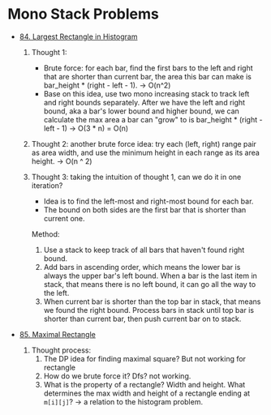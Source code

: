 # Mono Stack Problems

- [84. Largest Rectangle in Histogram](https://leetcode.com/problems/largest-rectangle-in-histogram/)
    1. Thought 1:
        - Brute force: for each bar, find the first bars to the left and right that are shorter than current bar, the area this bar can make is bar_height * (right - left - 1). -> O(n^2)
        - Base on this idea, use two mono increasing stack to track left and right bounds separately. After we have the left and right bound, aka a bar's lower bound and higher bound, we can calculate the max area a bar can "grow" to is bar_height * (right - left - 1) -> O(3 * n) = O(n)
    2. Thought 2: another brute force idea: try each (left, right) range pair as area width, and use the minimum height in each range as its area height. -> O(n ^ 2)
    3. Thought 3: taking the intuition of thought 1, can we do it in one iteration?
        - Idea is to find the left-most and right-most bound for each bar.
        - The bound on both sides are the first bar that is shorter than current one.

        Method:
        1. Use a stack to keep track of all bars that haven't found right bound.
        2. Add bars in ascending order, which means the lower bar is always the upper bar's left bound. When a bar is the last item in stack, that means there is no left bound, it can go all the way to the left.
        3. When current bar is shorter than the top bar in stack, that means we found the right bound. Process bars in stack until top bar is shorter than current bar, then push current bar on to stack.

- [85. Maximal Rectangle](https://leetcode.com/problems/maximal-rectangle/)
    1. Thought process:
        1. The DP idea for finding maximal square? But not working for rectangle
        2. How do we brute force it? Dfs? not working.
        3. What is the property of a rectangle? Width and height. What determines the max width and height of a rectangle ending at `m[i][j]`? -> a relation to the histogram problem.
